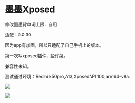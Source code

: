 # 墨墨Xposed

修改墨墨背单词上限，自用

适配：5.0.30

因为app有加固，所以只适配了自己手机上的版本。

第一次写xposed插件，些许菜。

兼容性未知。

测试通过环境：Redmi k50pro,A13,XposedAPI 100,arm64-v8a.

![](https://cdn.jsdelivr.net/gh/mmmlllnnn/blog-img/16-3.jpg)

![](https://cdn.jsdelivr.net/gh/mmmlllnnn/blog-img/16-4.jpg)
